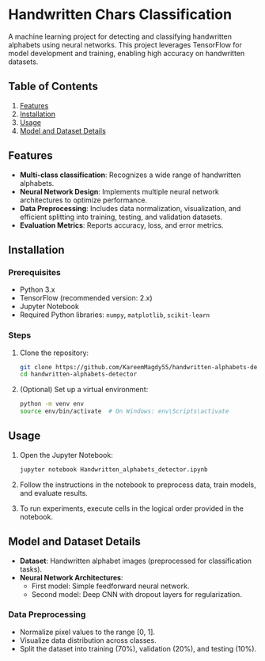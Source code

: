 # Handwritten Chars Classification

A machine learning project for detecting and classifying handwritten alphabets using neural networks. This project leverages TensorFlow for model development and training, enabling high accuracy on handwritten datasets.

## Table of Contents

1. [Features](#features)
2. [Installation](#installation)
3. [Usage](#usage)
4. [Model and Dataset Details](#model-and-dataset-details)

## Features

- **Multi-class classification**: Recognizes a wide range of handwritten alphabets.
- **Neural Network Design**: Implements multiple neural network architectures to optimize performance.
- **Data Preprocessing**: Includes data normalization, visualization, and efficient splitting into training, testing, and validation datasets.
- **Evaluation Metrics**: Reports accuracy, loss, and error metrics.

## Installation

### Prerequisites

- Python 3.x
- TensorFlow (recommended version: 2.x)
- Jupyter Notebook
- Required Python libraries: `numpy`, `matplotlib`, `scikit-learn`

### Steps

1. Clone the repository:

    ```bash
    git clone https://github.com/KareemMagdy55/handwritten-alphabets-detector.git
    cd handwritten-alphabets-detector
    ```

2. (Optional) Set up a virtual environment:

    ```bash
    python -m venv env
    source env/bin/activate  # On Windows: env\Scripts\activate
    ```

## Usage

1. Open the Jupyter Notebook:

    ```bash
    jupyter notebook Handwritten_alphabets_detector.ipynb
    ```

2. Follow the instructions in the notebook to preprocess data, train models, and evaluate results.

3. To run experiments, execute cells in the logical order provided in the notebook.

## Model and Dataset Details

- **Dataset**: Handwritten alphabet images (preprocessed for classification tasks).
- **Neural Network Architectures**:
  - First model: Simple feedforward neural network.
  - Second model: Deep CNN with dropout layers for regularization.

### Data Preprocessing

- Normalize pixel values to the range [0, 1].
- Visualize data distribution across classes.
- Split the dataset into training (70%), validation (20%), and testing (10%).
